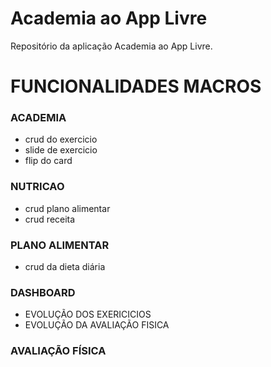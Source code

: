 # Academia ao App Livre
Repositório da aplicação Academia ao App Livre.

# FUNCIONALIDADES MACROS

### ACADEMIA

- crud do exercicio
- slide de exercicio
- flip do card

### NUTRICAO
- crud plano alimentar
- crud receita

### PLANO ALIMENTAR

- crud da dieta diária

### DASHBOARD
- EVOLUÇÃO DOS EXERICICIOS
- EVOLUÇÃO DA AVALIAÇÃO FISICA

### AVALIAÇÃO FÍSICA
